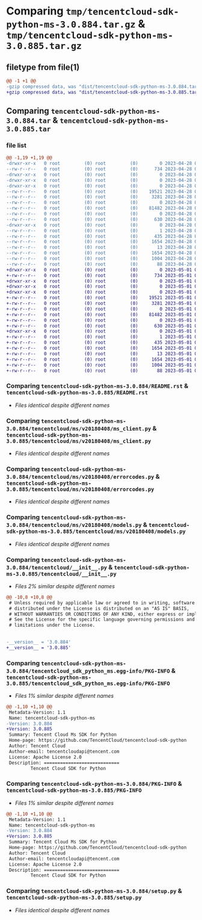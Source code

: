 # Comparing `tmp/tencentcloud-sdk-python-ms-3.0.884.tar.gz` & `tmp/tencentcloud-sdk-python-ms-3.0.885.tar.gz`

## filetype from file(1)

```diff
@@ -1 +1 @@
-gzip compressed data, was "dist/tencentcloud-sdk-python-ms-3.0.884.tar", last modified: Fri Apr 28 02:31:34 2023, max compression
+gzip compressed data, was "dist/tencentcloud-sdk-python-ms-3.0.885.tar", last modified: Mon May  1 00:45:44 2023, max compression
```

## Comparing `tencentcloud-sdk-python-ms-3.0.884.tar` & `tencentcloud-sdk-python-ms-3.0.885.tar`

### file list

```diff
@@ -1,19 +1,19 @@
-drwxr-xr-x   0 root         (0) root         (0)        0 2023-04-28 02:31:34.000000 tencentcloud-sdk-python-ms-3.0.884/
--rw-r--r--   0 root         (0) root         (0)      734 2023-04-28 02:31:34.000000 tencentcloud-sdk-python-ms-3.0.884/README.rst
-drwxr-xr-x   0 root         (0) root         (0)        0 2023-04-28 02:31:34.000000 tencentcloud-sdk-python-ms-3.0.884/tencentcloud/
-drwxr-xr-x   0 root         (0) root         (0)        0 2023-04-28 02:31:34.000000 tencentcloud-sdk-python-ms-3.0.884/tencentcloud/ms/
-drwxr-xr-x   0 root         (0) root         (0)        0 2023-04-28 02:31:34.000000 tencentcloud-sdk-python-ms-3.0.884/tencentcloud/ms/v20180408/
--rw-r--r--   0 root         (0) root         (0)    19521 2023-04-28 02:31:34.000000 tencentcloud-sdk-python-ms-3.0.884/tencentcloud/ms/v20180408/ms_client.py
--rw-r--r--   0 root         (0) root         (0)     3281 2023-04-28 02:31:34.000000 tencentcloud-sdk-python-ms-3.0.884/tencentcloud/ms/v20180408/errorcodes.py
--rw-r--r--   0 root         (0) root         (0)        0 2023-04-28 02:31:34.000000 tencentcloud-sdk-python-ms-3.0.884/tencentcloud/ms/v20180408/__init__.py
--rw-r--r--   0 root         (0) root         (0)    81482 2023-04-28 02:31:34.000000 tencentcloud-sdk-python-ms-3.0.884/tencentcloud/ms/v20180408/models.py
--rw-r--r--   0 root         (0) root         (0)        0 2023-04-28 02:31:34.000000 tencentcloud-sdk-python-ms-3.0.884/tencentcloud/ms/__init__.py
--rw-r--r--   0 root         (0) root         (0)      630 2023-04-28 02:31:34.000000 tencentcloud-sdk-python-ms-3.0.884/tencentcloud/__init__.py
-drwxr-xr-x   0 root         (0) root         (0)        0 2023-04-28 02:31:34.000000 tencentcloud-sdk-python-ms-3.0.884/tencentcloud_sdk_python_ms.egg-info/
--rw-r--r--   0 root         (0) root         (0)        1 2023-04-28 02:31:34.000000 tencentcloud-sdk-python-ms-3.0.884/tencentcloud_sdk_python_ms.egg-info/dependency_links.txt
--rw-r--r--   0 root         (0) root         (0)      435 2023-04-28 02:31:34.000000 tencentcloud-sdk-python-ms-3.0.884/tencentcloud_sdk_python_ms.egg-info/SOURCES.txt
--rw-r--r--   0 root         (0) root         (0)     1654 2023-04-28 02:31:34.000000 tencentcloud-sdk-python-ms-3.0.884/tencentcloud_sdk_python_ms.egg-info/PKG-INFO
--rw-r--r--   0 root         (0) root         (0)       13 2023-04-28 02:31:34.000000 tencentcloud-sdk-python-ms-3.0.884/tencentcloud_sdk_python_ms.egg-info/top_level.txt
--rw-r--r--   0 root         (0) root         (0)     1654 2023-04-28 02:31:34.000000 tencentcloud-sdk-python-ms-3.0.884/PKG-INFO
--rw-r--r--   0 root         (0) root         (0)     1004 2023-04-28 02:31:34.000000 tencentcloud-sdk-python-ms-3.0.884/setup.py
--rw-r--r--   0 root         (0) root         (0)       88 2023-04-28 02:31:34.000000 tencentcloud-sdk-python-ms-3.0.884/setup.cfg
+drwxr-xr-x   0 root         (0) root         (0)        0 2023-05-01 00:45:44.000000 tencentcloud-sdk-python-ms-3.0.885/
+-rw-r--r--   0 root         (0) root         (0)      734 2023-05-01 00:45:44.000000 tencentcloud-sdk-python-ms-3.0.885/README.rst
+drwxr-xr-x   0 root         (0) root         (0)        0 2023-05-01 00:45:44.000000 tencentcloud-sdk-python-ms-3.0.885/tencentcloud/
+drwxr-xr-x   0 root         (0) root         (0)        0 2023-05-01 00:45:44.000000 tencentcloud-sdk-python-ms-3.0.885/tencentcloud/ms/
+drwxr-xr-x   0 root         (0) root         (0)        0 2023-05-01 00:45:44.000000 tencentcloud-sdk-python-ms-3.0.885/tencentcloud/ms/v20180408/
+-rw-r--r--   0 root         (0) root         (0)    19521 2023-05-01 00:45:44.000000 tencentcloud-sdk-python-ms-3.0.885/tencentcloud/ms/v20180408/ms_client.py
+-rw-r--r--   0 root         (0) root         (0)     3281 2023-05-01 00:45:44.000000 tencentcloud-sdk-python-ms-3.0.885/tencentcloud/ms/v20180408/errorcodes.py
+-rw-r--r--   0 root         (0) root         (0)        0 2023-05-01 00:45:44.000000 tencentcloud-sdk-python-ms-3.0.885/tencentcloud/ms/v20180408/__init__.py
+-rw-r--r--   0 root         (0) root         (0)    81482 2023-05-01 00:45:44.000000 tencentcloud-sdk-python-ms-3.0.885/tencentcloud/ms/v20180408/models.py
+-rw-r--r--   0 root         (0) root         (0)        0 2023-05-01 00:45:44.000000 tencentcloud-sdk-python-ms-3.0.885/tencentcloud/ms/__init__.py
+-rw-r--r--   0 root         (0) root         (0)      630 2023-05-01 00:45:44.000000 tencentcloud-sdk-python-ms-3.0.885/tencentcloud/__init__.py
+drwxr-xr-x   0 root         (0) root         (0)        0 2023-05-01 00:45:44.000000 tencentcloud-sdk-python-ms-3.0.885/tencentcloud_sdk_python_ms.egg-info/
+-rw-r--r--   0 root         (0) root         (0)        1 2023-05-01 00:45:44.000000 tencentcloud-sdk-python-ms-3.0.885/tencentcloud_sdk_python_ms.egg-info/dependency_links.txt
+-rw-r--r--   0 root         (0) root         (0)      435 2023-05-01 00:45:44.000000 tencentcloud-sdk-python-ms-3.0.885/tencentcloud_sdk_python_ms.egg-info/SOURCES.txt
+-rw-r--r--   0 root         (0) root         (0)     1654 2023-05-01 00:45:44.000000 tencentcloud-sdk-python-ms-3.0.885/tencentcloud_sdk_python_ms.egg-info/PKG-INFO
+-rw-r--r--   0 root         (0) root         (0)       13 2023-05-01 00:45:44.000000 tencentcloud-sdk-python-ms-3.0.885/tencentcloud_sdk_python_ms.egg-info/top_level.txt
+-rw-r--r--   0 root         (0) root         (0)     1654 2023-05-01 00:45:44.000000 tencentcloud-sdk-python-ms-3.0.885/PKG-INFO
+-rw-r--r--   0 root         (0) root         (0)     1004 2023-05-01 00:45:44.000000 tencentcloud-sdk-python-ms-3.0.885/setup.py
+-rw-r--r--   0 root         (0) root         (0)       88 2023-05-01 00:45:44.000000 tencentcloud-sdk-python-ms-3.0.885/setup.cfg
```

### Comparing `tencentcloud-sdk-python-ms-3.0.884/README.rst` & `tencentcloud-sdk-python-ms-3.0.885/README.rst`

 * *Files identical despite different names*

### Comparing `tencentcloud-sdk-python-ms-3.0.884/tencentcloud/ms/v20180408/ms_client.py` & `tencentcloud-sdk-python-ms-3.0.885/tencentcloud/ms/v20180408/ms_client.py`

 * *Files identical despite different names*

### Comparing `tencentcloud-sdk-python-ms-3.0.884/tencentcloud/ms/v20180408/errorcodes.py` & `tencentcloud-sdk-python-ms-3.0.885/tencentcloud/ms/v20180408/errorcodes.py`

 * *Files identical despite different names*

### Comparing `tencentcloud-sdk-python-ms-3.0.884/tencentcloud/ms/v20180408/models.py` & `tencentcloud-sdk-python-ms-3.0.885/tencentcloud/ms/v20180408/models.py`

 * *Files identical despite different names*

### Comparing `tencentcloud-sdk-python-ms-3.0.884/tencentcloud/__init__.py` & `tencentcloud-sdk-python-ms-3.0.885/tencentcloud/__init__.py`

 * *Files 2% similar despite different names*

```diff
@@ -10,8 +10,8 @@
 # Unless required by applicable law or agreed to in writing, software
 # distributed under the License is distributed on an "AS IS" BASIS,
 # WITHOUT WARRANTIES OR CONDITIONS OF ANY KIND, either express or implied.
 # See the License for the specific language governing permissions and
 # limitations under the License.
 
 
-__version__ = '3.0.884'
+__version__ = '3.0.885'
```

### Comparing `tencentcloud-sdk-python-ms-3.0.884/tencentcloud_sdk_python_ms.egg-info/PKG-INFO` & `tencentcloud-sdk-python-ms-3.0.885/tencentcloud_sdk_python_ms.egg-info/PKG-INFO`

 * *Files 1% similar despite different names*

```diff
@@ -1,10 +1,10 @@
 Metadata-Version: 1.1
 Name: tencentcloud-sdk-python-ms
-Version: 3.0.884
+Version: 3.0.885
 Summary: Tencent Cloud Ms SDK for Python
 Home-page: https://github.com/TencentCloud/tencentcloud-sdk-python
 Author: Tencent Cloud
 Author-email: tencentcloudapi@tencent.com
 License: Apache License 2.0
 Description: ============================
         Tencent Cloud SDK for Python
```

### Comparing `tencentcloud-sdk-python-ms-3.0.884/PKG-INFO` & `tencentcloud-sdk-python-ms-3.0.885/PKG-INFO`

 * *Files 1% similar despite different names*

```diff
@@ -1,10 +1,10 @@
 Metadata-Version: 1.1
 Name: tencentcloud-sdk-python-ms
-Version: 3.0.884
+Version: 3.0.885
 Summary: Tencent Cloud Ms SDK for Python
 Home-page: https://github.com/TencentCloud/tencentcloud-sdk-python
 Author: Tencent Cloud
 Author-email: tencentcloudapi@tencent.com
 License: Apache License 2.0
 Description: ============================
         Tencent Cloud SDK for Python
```

### Comparing `tencentcloud-sdk-python-ms-3.0.884/setup.py` & `tencentcloud-sdk-python-ms-3.0.885/setup.py`

 * *Files identical despite different names*

